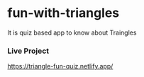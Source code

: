# fun-with-triangles
It is quiz based app to know about Traingles

### Live Project
https://triangle-fun-quiz.netlify.app/
